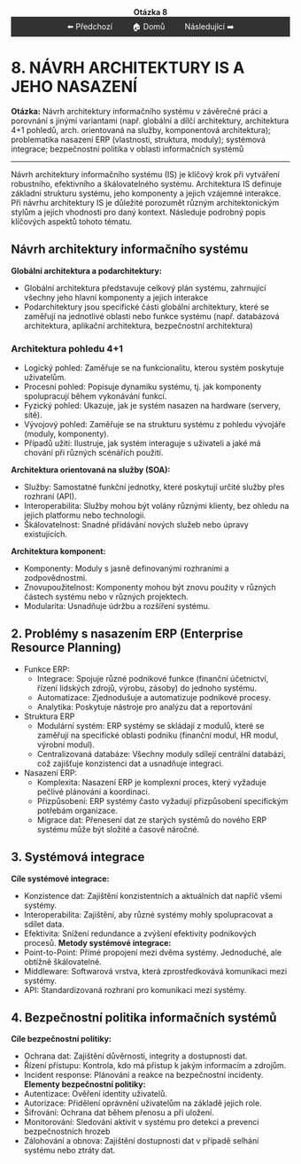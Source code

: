 <div align="center" style="margin-top: 16px;">
    <strong>Otázka 8</strong>
</div>

<nav style="
    position: sticky;
    top: 0;
    z-index: 100;
    background: rgba(0,0,0,0.8);
    padding: 8px 0 4px 0;
    box-shadow: 0 2px 8px rgba(0,0,0,0.1);
    text-align: center;
">
    <a href="07.md" style="color:white; text-decoration:none; margin: 0 16px;">⬅️ Předchozí</a>
    <a href="../README.md" style="color:white; text-decoration:none; margin: 0 16px;">🏠 Domů</a>
    <a href="09.md" style="color:white; text-decoration:none; margin: 0 16px;">Následující ➡️</a>
</nav>

# 8. NÁVRH ARCHITEKTURY IS A JEHO NASAZENÍ

**Otázka:** Návrh architektury informačního systému v závěrečné práci a porovnání s jinými variantami (např. globální a dílčí architektury, architektura 4+1 pohledů, arch. orientovaná na služby, komponentová architektura); problematika nasazení ERP (vlastnosti, struktura, moduly); systémová integrace; bezpečnostní politika v oblasti informačních systémů

---

Návrh architektury informačního systému (IS) je klíčový krok při vytváření robustního, efektivního a škálovatelného systému. Architektura IS definuje základní strukturu systému, jeho komponenty a jejich vzájemné interakce. Při návrhu architektury IS je důležité porozumět různým architektonickým stylům a jejich vhodnosti pro daný kontext. Následuje podrobný popis klíčových aspektů tohoto tématu.

## Návrh architektury informačního systému

**Globální architektura a podarchitektury:**

- Globální architektura představuje celkový plán systému, zahrnující všechny jeho hlavní komponenty a jejich interakce
- Podarchitektury jsou specifické části globální architektury, které se zaměřují na jednotlivé oblasti nebo funkce systému (např. databázová architektura, aplikační architektura, bezpečnostní architektura)

### Architektura pohledu 4+1
- Logický pohled: Zaměřuje se na funkcionalitu, kterou systém poskytuje uživatelům.
- Procesní pohled: Popisuje dynamiku systému, tj. jak komponenty spolupracují během vykonávání funkcí.
- Fyzický pohled: Ukazuje, jak je systém nasazen na hardware (servery, sítě).
- Vývojový pohled: Zaměřuje se na strukturu systému z pohledu vývojáře (moduly, komponenty).
- Případů užití: Ilustruje, jak systém interaguje s uživateli a jaké má chování při různých scénářích použití.

**Architektura orientovaná na služby (SOA):**

- Služby: Samostatné funkční jednotky, které poskytují určité služby přes rozhraní (API).
- Interoperabilita: Služby mohou být volány různými klienty, bez ohledu na jejich platformu nebo technologii.
- Škálovatelnost: Snadné přidávání nových služeb nebo úpravy existujících.

**Architektura komponent:**

- Komponenty: Moduly s jasně definovanými rozhraními a zodpovědnostmi.
- Znovupoužitelnost: Komponenty mohou být znovu použity v různých částech systému nebo v různých projektech.
- Modularita: Usnadňuje údržbu a rozšíření systému.

## 2. Problémy s nasazením ERP (Enterprise Resource Planning)
- Funkce ERP:
    - Integrace: Spojuje různé podnikové funkce (finanční účetnictví, řízení lidských zdrojů, výrobu, zásoby) do jednoho systému.
    - Automatizace: Zjednodušuje a automatizuje podnikové procesy.
    - Analytika: Poskytuje nástroje pro analýzu dat a reportování
- Struktura ERP
    - Modulární systém: ERP systémy se skládají z modulů, které se zaměřují na specifické oblasti podniku (finanční modul, HR modul, výrobní modul).
    - Centralizovaná databáze: Všechny moduly sdílejí centrální databázi, což zajišťuje konzistenci dat a usnadňuje integraci.
- Nasazení ERP:
    - Komplexita: Nasazení ERP je komplexní proces, který vyžaduje pečlivé plánování a koordinaci.
    - Přizpůsobení: ERP systémy často vyžadují přizpůsobení specifickým potřebám organizace.
    - Migrace dat: Přenesení dat ze starých systémů do nového ERP systému může být složité a časově náročné.
## 3. Systémová integrace
**Cíle systémové integrace:**
- Konzistence dat: Zajištění konzistentních a aktuálních dat napříč všemi systémy.
- Interoperabilita: Zajištění, aby různé systémy mohly spolupracovat a sdílet data.
- Efektivita: Snížení redundance a zvýšení efektivity podnikových procesů.
**Metody systémové integrace:**
- Point-to-Point: Přímé propojení mezi dvěma systémy. Jednoduché, ale obtížně škálovatelné.
- Middleware: Softwarová vrstva, která zprostředkovává komunikaci mezi systémy.
- API: Standardizovaná rozhraní pro komunikaci mezi systémy.
## 4. Bezpečnostní politika informačních systémů
**Cíle bezpečnostní politiky:**
- Ochrana dat: Zajištění důvěrnosti, integrity a dostupnosti dat.
- Řízení přístupu: Kontrola, kdo má přístup k jakým informacím a zdrojům.
- Incident response: Plánování a reakce na bezpečnostní incidenty.
**Elementy bezpečnostní politiky:**
- Autentizace: Ověření identity uživatelů.
- Autorizace: Přidělení oprávnění uživatelům na základě jejich role.
- Šifrování: Ochrana dat během přenosu a při uložení.
- Monitorování: Sledování aktivit v systému pro detekci a prevenci bezpečnostních hrozeb
- Zálohování a obnova: Zajištění dostupnosti dat v případě selhání systému nebo ztráty dat.


